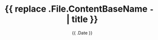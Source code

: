 ---
title: '{{ replace .File.ContentBaseName `-` ` ` | title }}'
date: '{{ .Date }}'
draft: true
campaigns: []
params:
  type: session
---